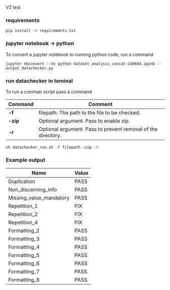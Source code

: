 V2 test

### requirements
```shell
pip install -r requirements.txt
```

### jupyter notebook -> python
To convert a jupyter notebook to running python code, run a command

```shell
jupyter nbconvert --to python dataset_analysis_concat-240604.ipynb --output datachecker.py
```

### run datachecker in teminal
To run a comman script pass a command

Command | Comment
--- | ---
**-f** | filepath: The path to the file to be checked.
**-zip** | Optional argument. Pass to enable zip.
**-r** | Optional argument. Pass to prevent removal of the directory.


```shell
sh datachecker_run.sh -f filepath -zip -r
```

### Example output

| Name                    | Value |
|-------------------------|-------|
| Duplication             | PASS  |
| Non_discerning_info     | PASS  |
| Missing_value_mandatory | PASS  |
| Repetition_1            | FIX   |
| Repetition_2            | FIX   |
| Repetition_4            | FIX   |
| Formatting_2            | PASS  |
| Formatting_3            | PASS  |
| Formatting_4            | PASS  |
| Formatting_5            | PASS  |
| Formatting_6            | PASS  |
| Formatting_7            | PASS  |
| Formatting_8            | PASS  |
